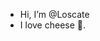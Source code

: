 - Hi, I’m @Loscate
- I love cheese 🧀.

<!---
Loscate/Loscate is a ✨ special ✨ repository because its `README.md` (this file) appears on your GitHub profile.
You can click the Preview link to take a look at your changes.
--->
